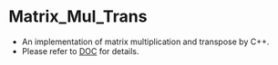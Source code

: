 # Matrix_Mul_Trans
- An implementation of matrix multiplication and transpose by C++.
- Please refer to [DOC](DOC.md) for details.
